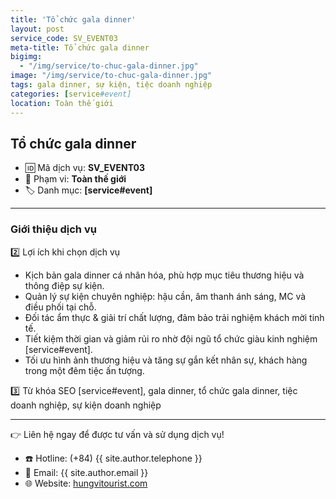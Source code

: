 ```yaml
---
title: 'Tổ chức gala dinner'
layout: post
service_code: SV_EVENT03
meta-title: Tổ chức gala dinner
bigimg:
  - "/img/service/to-chuc-gala-dinner.jpg"
image: "/img/service/to-chuc-gala-dinner.jpg"
tags: gala dinner, sự kiện, tiệc doanh nghiệp
categories: [service#event]
location: Toàn thế giới
---
```


## Tổ chức gala dinner

- 🆔 Mã dịch vụ: **SV_EVENT03**
- 📍 Phạm vi: **Toàn thế giới**
- 🏷️ Danh mục: **[service#event]**

---

### Giới thiệu dịch vụ

2️⃣ Lợi ích khi chọn dịch vụ
- Kịch bản gala dinner cá nhân hóa, phù hợp mục tiêu thương hiệu và thông điệp sự kiện.  
- Quản lý sự kiện chuyên nghiệp: hậu cần, âm thanh ánh sáng, MC và điều phối tại chỗ.  
- Đối tác ẩm thực & giải trí chất lượng, đảm bảo trải nghiệm khách mời tinh tế.  
- Tiết kiệm thời gian và giảm rủi ro nhờ đội ngũ tổ chức giàu kinh nghiệm [service#event].  
- Tối ưu hình ảnh thương hiệu và tăng sự gắn kết nhân sự, khách hàng trong một đêm tiệc ấn tượng.

3️⃣ Từ khóa SEO
[service#event], gala dinner, tổ chức gala dinner, tiệc doanh nghiệp, sự kiện doanh nghiệp

---

👉 Liên hệ ngay để được tư vấn và sử dụng dịch vụ!

- ☎️ Hotline: (+84) {{ site.author.telephone }}
- 📧 Email: {{ site.author.email }}
- 🌐 Website: [hungvitourist.com](https://hungvitourist.com)

